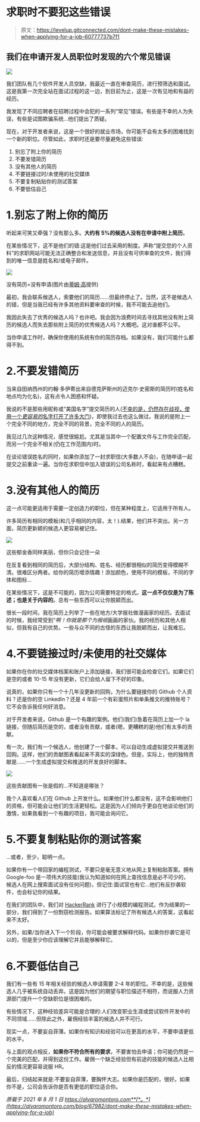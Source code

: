 # 求职时不要犯这些错误

> 原文：<https://levelup.gitconnected.com/dont-make-these-mistakes-when-applying-for-a-job-60777737b7f1>

## 我们在申请开发人员职位时发现的六个常见错误

![](img/0be73bfe98d7b8ee0bb06eefe89ac794.png)

我们团队有几个软件开发人员空缺，我最近一直在审查简历，进行预筛选和面试。这是我第一次完全站在面试过程的这一边，到目前为止，这是一次有见地和有益的经历。

我发现了不同应聘者在招聘过程中会犯的一系列“常见”错误。有些是不幸的人为失误，有些是试图欺骗系统…他们提出了质疑。

现在，对于开发者来说，这是一个很好的就业市场，你可能不会有太多的困难找到一个新的职位。尽管如此，求职时还是要尽量避免这些错误:

1.  别忘了附上你的简历
2.  不要发错简历
3.  没有其他人的简历
4.  不要链接过时/未使用的社交媒体
5.  不要复制粘贴你的测试答案
6.  不要低估自己

# 1.别忘了附上你的简历

听起来可笑又牵强？没有那么多。**大约有 5%的候选人没有在申请中附上简历**。

在某些情况下，这不是他们的错:这是他们过去采用的制度。声称“提交您的个人资料”的求职网站可能无法正确整合和发送信息，并且没有可供审查的文件，我们得到的唯一信息是姓名和/或电子邮件。

![](img/fe89bd62d6930d44ca6f0b00a397b765.png)

没有简历=没有申请(图片由[蒂姆·高](https://www.pexels.com/photo/man-in-white-shirt-using-macbook-pro-52608/)提供)

最初，我会联系候选人，索要他们的简历……但最终停止了。当然，这不是候选人的错，但是当我已经有许多其他资料要审查的时候，我不可能去追他们。

我因此失去了优秀的候选人吗？也许吧。我会因为浪费时间去寻找其他没有附上简历的候选人而失去那些附上简历的优秀候选人吗？大概吧。这对谁都不公平。

当你申请工作时，确保你使用的系统有你的简历存档。如果没有，我们可能什么都得不到。

# 2.不要发错简历

当来自田纳西州的约翰·多伊寄出来自德克萨斯州的迈克尔·史密斯的简历时(姓名和地点均为化名)，这有点令人困惑和怀疑。

我说的不是那些用昵称或“美国名字”提交简历的人([不幸的是，仍然存在歧视，使用一个*更容易的*名字打开了许多大门](https://www.huffpost.com/entry/jose-joe-job-discrimination_n_5753880))，即使我过去也这么做过。我说的是附上一个完全不同的地方，完全不同的背景，完全不同的人的简历。

我见过几次这种情况，感觉很尴尬。尤其是当其中一个配置文件与工作完全匹配，而另一个完全不相关(仍在工作范围内)时。

在谈论错误姓名的同时，如果你添加了一封求职信(大多数人不会)，在随申请一起提交之前重读一遍。当你在求职信中加入错误的公司名称时，看起来有点糟糕。

# 3.没有其他人的简历

这一点可能更适用于需要一定创造力的职位，但在某种程度上，它适用于所有人。

许多简历有相同的模板(和几乎相同的内容，太！).结果，他们并不突出。另一方面，简历更新颖的候选人更容易被记住。

![](img/b77ae43d171fc6ca79f704decc31e1c5.png)

这些郁金香同样美丽，但你只会记住一朵

在反复看到相同的简历后，大部分结构、姓名、经历都很相似的简历变得模糊不清。很难区分两者。给你的简历增添情趣！添加颜色，使用不同的模板，不同的字体和图标…

在某些情况下，这是不可能的，因为公司需要特定的格式。**这一点不仅仅是为了陈述；也是关于内容的**。总有一些东西可以让你脱颖而出。

很长一段时间，我在简历上列举了一些在地方/大学报社做漫画家的经历。去面试的时候，我经常受到“*啊！你就是那个为报纸*画画的家伙。我的经历和其他人相似，但我有自己的优势。一些与众不同的古怪的东西让我脱颖而出，让我难忘。

# 4.不要链接过时/未使用的社交媒体

如果你在你的社交媒体档案和账户上添加链接，我们很可能会检查它们。如果它们是空的或者 10-15 年没有更新，它们会给人留下不好的印象。

说真的，如果你只有一个十几年没更新的回购，为什么要链接你的 Github 个人资料？还是你的空 LinkedIn？还是 4 年前一个有彩蛋照片和单条推文的推特账号？它不会告诉我任何好消息。

对于开发者来说，Github 是一个有趣的案例。他们(我们)急着在简历上加一个 la 链接，但随后简历是空的，或者没有贡献，或者(嗯，更糟糕的是)他们有太多的贡献。

有一次，我们有一个候选人，他创建了一个脚本，可以自动生成虚拟提交并推送到回购。这样，他们的贡献图表看起来不真实的深绿色。但是，实际上，他的独特贡献是……一个生成虚拟提交和推送的开发良好的脚本。

![](img/a79a7435662247b366ca15e4ff476a04.png)

这些贡献图有一张是假的…不知道是哪张？

我个人喜欢看人们在 Github 上开发什么。如果他们什么都没有，这不会影响他们的资格，但可能会让他们的生活更轻松。这是因为人们倾向于更自在地谈论他们的激情，如果我看到一个有趣的项目，我可能会询问它。

# 5.不要复制粘贴你的测试答案

…或者，至少，聪明一点。

如果你有一个带回家的编程测试，不要只是毫无意义地从网上复制粘贴答案。拥有 Google-foo 是一项伟大的技能(我认为知道如何在网上查找信息是必不可少的，候选人在网上搜索面试没有任何问题)，但记住:面试官也有它…他们有反抄袭软件，也会标记你的结果。

在我们的团队中，我们对 [HackerRank](https://www.hackerrank.com/) 进行了小规模的编程测试，作为结果的一部分，我们得到了一份剽窃检测报告。如果算法标记了所有候选人的答案，这看起来不太好。

另外，如果/当你进入下一个阶段，你可能会被要求解释代码。如果你抄袭它是可以的，但是至少你应该理解它并且能够解释它。

# 6.不要低估自己

我们有一些有 15 年相关经验的候选人申请需要 2-4 年的职位。不幸的是，这些候选人几乎被系统自动丢弃。这是因为他们的期望与职位描述不相符，而说服人力资源部门提升一个空缺职位是很困难的。

有些情况下，这种经验差异可能是合理的:人们改变职业生涯或尝试软件开发中的不同领域……但除此之外，雇佣经验丰富的候选人并不可行。

现实一点，不要妄自菲薄。如果你有知识和经验可以在更高的水平，不要申请更低的水平。

与上面的观点相反，**如果你不符合所有的要求**，不要害怕去申请；你可能仍然是一个完美的匹配，并得到这份工作。雇佣一个缺乏经验但有前途的技能的候选人比相反的情况更容易说服 HR。

最后，归结起来就是:不要妄自菲薄，要胸怀大志。如果你是匹配的，很好。如果你不是，公司会告诉你是否有更低的职位适合你。

*原载于 2021 年 8 月 1 日 https://alvaromontoro.com**[*。*](https://alvaromontoro.com/blog/67982/dont-make-these-mistakes-when-applying-for-a-job)*